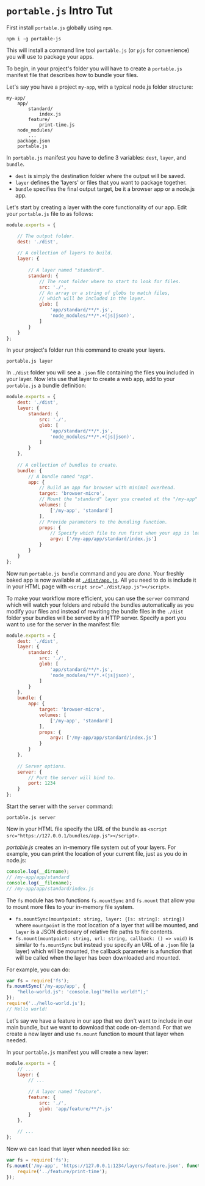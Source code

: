 # `portable.js` Intro Tut

First install `portable.js` globally using `npm`.

    npm i -g portable-js
    
This will install a command line tool `portable.js` (or `pjs` for convenience) you will use to package your apps.

To begin, in your project's folder you will have to create a `portable.js` manifest file that describes how to bundle your files.
 
Let's say you have a project `my-app`, with a typical node.js folder structure:

    my-app/
        app/
            standard/
                index.js
            feature/
                print-time.js
        node_modules/
            ...
        package.json
        portable.js
        
In `portable.js` manifest you have to define 3 variables: `dest`, `layer`, and `bundle`.

 - `dest` is simply the destination folder where the output will be saved.
 - `layer` defines the 'layers' or files that you want to package together.
 - `bundle` specifies the final output target, be it a browser app or a node.js app.
 
Let's start by creating a layer with the core functionality of our app. Edit your `portable.js` file to as follows:

```javascript
module.exports = {

    // The output folder.
    dest: './dist',
    
    // A collection of layers to build.
    layer: {
    
        // A layer named "standard".
        standard: {
            // The root folder where to start to look for files.
            src: './',
            // An array or a string of globs to match files,
            // which will be included in the layer.
            glob: [
                'app/standard/**/*.js',
                'node_modules/**/*.+(js|json)',
            ]
        }
    }
};
```

In your project's folder run this command to create your layers.

    portable.js layer
    
In `./dist` folder you will see a `.json` file containing the files you included in your layer. Now lets use that layer
to create a web app, add to your `portable.js` a bundle definition:

```javascript
module.exports = {
    dest: './dist',
    layer: {
        standard: {
            src: './',
            glob: [
                'app/standard/**/*.js',
                'node_modules/**/*.+(js|json)',
            ]
        }
    },
    
    // A collection of bundles to create.
    bundle: {
        // A bundle named "app".
        app: {
            // Build an app for browser with minimal overhead.
            target: 'browser-micro',
            // Mount the "standard" layer you created at the "/my-app" folder.
            volumes: [
                ['/my-app', 'standard']
            ],
            // Provide parameters to the bundling function.
            props: {
                // Specify which file to run first when your app is loaded.
                argv: ['/my-app/app/standard/index.js']
            }
        }    
    }
};
```

Now run `portable.js bundle` command and you are *done*. Your freshly baked app is now available at [`./dist/app.js`](./dist/app.js).
All you need to do is include it in your HTML page with `<script src="./dist/app.js"></script>`.

To make your workflow more efficient, you can use the `server` command which will watch your folders and rebuild the
bundles automatically as you modify your files and instead of rewriting the bundle files in the `./dist` folder your
bundles will be served by a HTTP server. Specify a port you want to use for the server in the manifest file:

```javascript
module.exports = {
    dest: './dist',
    layer: {
        standard: {
            src: './',
            glob: [
                'app/standard/**/*.js',
                'node_modules/**/*.+(js|json)',
            ]
        }
    },
    bundle: {
        app: {
            target: 'browser-micro',
            volumes: [
                ['/my-app', 'standard']
            ],
            props: {
                argv: ['/my-app/app/standard/index.js']
            }
        }    
    },
    
    // Server options.
    server: {
        // Port the server will bind to.
        port: 1234
    }
};
```

Start the server with the `server` command:

    portable.js server
    
Now in your HTML file specify the URL of the bundle as `<script src="https://127.0.0.1/bundles/app.js"></script>`.

*portable.js* creates an in-memory file system out of your layers. For example, you can print the location of your
current file, just as you do in node.js:

```javascript
console.log(__dirname);
// /my-app/app/standard
console.log(__filename);
// /my-app/app/standard/index.js
```

The `fs` module has two functions `fs.mountSync` and `fs.mount` that allow you to mount more files to your in-memory
file system.

 - `fs.mountSync(mountpoint: string, layer: {[s: string]: string})` where `mountpoint` is the root location of a layer
 that will be mounted, and `layer` is a JSON dictionary of relative file paths to file contents.
 - `fs.mount(mountpoint: string, url: string, callback: () => void)` is similar to `fs.mountSync` but instead you specify an URL
 of a `.json` file (a layer) which will be mounted, the callback parameter is a function that will be called when the
 layer has been downloaded and mounted.

For example, you can do:

```javascript
var fs = require('fs');
fs.mountSync('/my-app/app', {
    "hello-world.js": 'console.log("Hello world!");'
});
require('../hello-world.js');
// Hello world!
```
    
Let's say we have a feature in our app that we don't want to include in our main bundle, but we want to download that
code on-demand. For that we create a new layer and use `fs.mount` function to mount that layer when needed.

In your `portable.js` manifest you will create a new layer:

```javascript
module.exports = {
    // ...
    layer: {
        // ...
        
        // A layer named "feature".
        feature: {
            src: './',
            glob: 'app/feature/**/*.js'
        }
    },
    
    // ...
};
```

Now we can load that layer when needed like so:

```javascript
var fs = require('fs');
fs.mount('/my-app', 'https://127.0.0.1:1234/layers/feature.json', function() {
    require('../feature/print-time');
});
```
